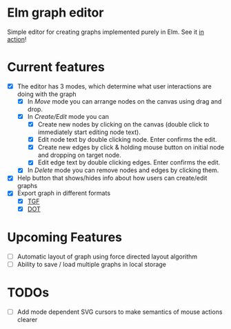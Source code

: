 # Elm graph editor

Simple editor for creating graphs implemented purely in Elm.
See it [in action](http://janhrcek.cz/graph-editor/)!

# Current features
- [x] The editor has 3 modes, which determine what user interactions are doing with the graph
    - [x] In *Move* mode you can arrange nodes on the canvas using drag and drop.
    - [x] In *Create/Edit* mode you can
        - [x] Create new nodes by clicking on the canvas (double click to immediately start editing node text).
        - [x] Edit node text by double clicking node. Enter confirms the edit.
        - [x] Create new edges by click & holding mouse button on initial node and dropping on target node.
        - [x] Edit edge text by double clicking edges. Enter confirms the edit.
    - [x] In *Delete* mode you can remove nodes and edges by clicking them.
- [x] Help button that shows/hides info about how users can create/edit graphs
- [x] Export graph in different formats
    - [x] [TGF](https://en.wikipedia.org/wiki/Trivial_Graph_Format)
    - [x] [DOT](https://en.wikipedia.org/wiki/DOT_(graph_description_language))

# Upcoming Features
- [ ] Automatic layout of graph using force directed layout algorithm
- [ ] Ability to save / load multiple graphs in local storage

# TODOs
- [ ] Add mode dependent SVG cursors to make semantics of mouse actions clearer
